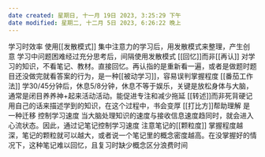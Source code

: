 ```yaml
---
date created: 星期日, 十一月 19日 2023, 3:25:29 下午
date modified: 星期二, 十二月 5日 2023, 6:26:22 晚上
---
```

学习时效率
	使用[[发散模式]]
		集中注意力的学习后，用发散模式来整理，产生创意
		学习中问题困难经过充分思考后，间隔使用发散模式
	[[回忆]]而非[[再认]]
		对学习的知识，不看笔记、教材。直接回忆。再认指的是重新看一遍，或者是做题时题目还没做完就看答案的行为，是一种[[被动学习]]，容易误判掌握程度
	[[番茄工作法]]
		学30/45分钟后，休息5/8分钟，休息不等于娱乐，关键是放松身体与大脑，通常是闭目养养神+起来活动活动。能促进专注和减少拖延
	[[转述]]而非死背硬记
		用自己的话来描述学到的知识，在这个过程中，书会变厚
	[[打比方]]帮助理解
		是一种迁移
	控制学习速度
		当大脑处理知识的速度与接收信息速度趋同时，就会进入心流状态。因此，通过记笔记控制学习速度
	注意笔记的[[颗粒度]]
		掌握程度越深，笔记的颗粒就可以越大，或者说一个笔记里的概念密度越高。在没掌握好的情况下，这种笔记难以回忆，且复习时缺少概念区分浪费时间


